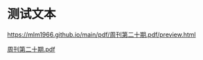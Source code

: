 # 测试文本
https://mlm1966.github.io/main/pdf/周刊第二十期.pdf/preview.html



[周刊第二十期.pdf](https://github.com/user-attachments/files/19922024/default.pdf)
